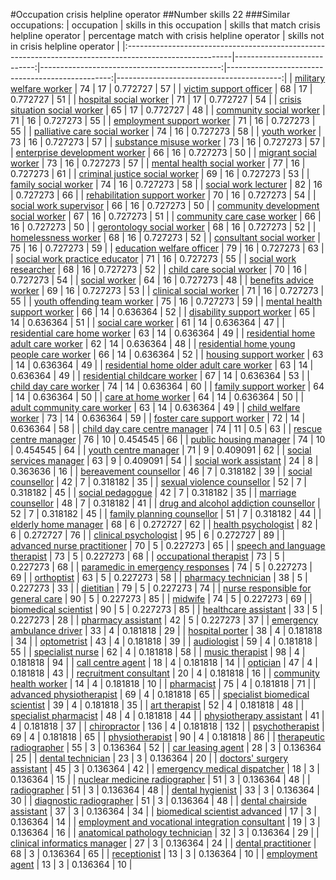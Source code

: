 #Occupation crisis helpline operator
##Number skills 22
###Similar occupations:
| occupation                                                                                              |   skills in this occupation |   skills that match crisis helpline operator |   percentage match with crisis helpline operator |   skills not in crisis helpline operator |
|:--------------------------------------------------------------------------------------------------------|----------------------------:|---------------------------------------------:|-------------------------------------------------:|-----------------------------------------:|
| [military welfare worker](military_welfare_worker.md)                                                   |                          74 |                                           17 |                                         0.772727 |                                       57 |
| [victim support officer](victim_support_officer.md)                                                     |                          68 |                                           17 |                                         0.772727 |                                       51 |
| [hospital social worker](hospital_social_worker.md)                                                     |                          71 |                                           17 |                                         0.772727 |                                       54 |
| [crisis situation social worker](crisis_situation_social_worker.md)                                     |                          65 |                                           17 |                                         0.772727 |                                       48 |
| [community social worker](community_social_worker.md)                                                   |                          71 |                                           16 |                                         0.727273 |                                       55 |
| [employment support worker](employment_support_worker.md)                                               |                          71 |                                           16 |                                         0.727273 |                                       55 |
| [palliative care social worker](palliative_care_social_worker.md)                                       |                          74 |                                           16 |                                         0.727273 |                                       58 |
| [youth worker](youth_worker.md)                                                                         |                          73 |                                           16 |                                         0.727273 |                                       57 |
| [substance misuse worker](substance_misuse_worker.md)                                                   |                          73 |                                           16 |                                         0.727273 |                                       57 |
| [enterprise development worker](enterprise_development_worker.md)                                       |                          66 |                                           16 |                                         0.727273 |                                       50 |
| [migrant social worker](migrant_social_worker.md)                                                       |                          73 |                                           16 |                                         0.727273 |                                       57 |
| [mental health social worker](mental_health_social_worker.md)                                           |                          77 |                                           16 |                                         0.727273 |                                       61 |
| [criminal justice social worker](criminal_justice_social_worker.md)                                     |                          69 |                                           16 |                                         0.727273 |                                       53 |
| [family social worker](family_social_worker.md)                                                         |                          74 |                                           16 |                                         0.727273 |                                       58 |
| [social work lecturer](social_work_lecturer.md)                                                         |                          82 |                                           16 |                                         0.727273 |                                       66 |
| [rehabilitation support worker](rehabilitation_support_worker.md)                                       |                          70 |                                           16 |                                         0.727273 |                                       54 |
| [social work supervisor](social_work_supervisor.md)                                                     |                          66 |                                           16 |                                         0.727273 |                                       50 |
| [community development social worker](community_development_social_worker.md)                           |                          67 |                                           16 |                                         0.727273 |                                       51 |
| [community care case worker](community_care_case_worker.md)                                             |                          66 |                                           16 |                                         0.727273 |                                       50 |
| [gerontology social worker](gerontology_social_worker.md)                                               |                          68 |                                           16 |                                         0.727273 |                                       52 |
| [homelessness worker](homelessness_worker.md)                                                           |                          68 |                                           16 |                                         0.727273 |                                       52 |
| [consultant social worker](consultant_social_worker.md)                                                 |                          75 |                                           16 |                                         0.727273 |                                       59 |
| [education welfare officer](education_welfare_officer.md)                                               |                          79 |                                           16 |                                         0.727273 |                                       63 |
| [social work practice educator](social_work_practice_educator.md)                                       |                          71 |                                           16 |                                         0.727273 |                                       55 |
| [social work researcher](social_work_researcher.md)                                                     |                          68 |                                           16 |                                         0.727273 |                                       52 |
| [child care social worker](child_care_social_worker.md)                                                 |                          70 |                                           16 |                                         0.727273 |                                       54 |
| [social worker](social_worker.md)                                                                       |                          64 |                                           16 |                                         0.727273 |                                       48 |
| [benefits advice worker](benefits_advice_worker.md)                                                     |                          69 |                                           16 |                                         0.727273 |                                       53 |
| [clinical social worker](clinical_social_worker.md)                                                     |                          71 |                                           16 |                                         0.727273 |                                       55 |
| [youth offending team worker](youth_offending_team_worker.md)                                           |                          75 |                                           16 |                                         0.727273 |                                       59 |
| [mental health support worker](mental_health_support_worker.md)                                         |                          66 |                                           14 |                                         0.636364 |                                       52 |
| [disability support worker](disability_support_worker.md)                                               |                          65 |                                           14 |                                         0.636364 |                                       51 |
| [social care worker](social_care_worker.md)                                                             |                          61 |                                           14 |                                         0.636364 |                                       47 |
| [residential care home worker](residential_care_home_worker.md)                                         |                          63 |                                           14 |                                         0.636364 |                                       49 |
| [residential home adult care worker](residential_home_adult_care_worker.md)                             |                          62 |                                           14 |                                         0.636364 |                                       48 |
| [residential home young people care worker](residential_home_young_people_care_worker.md)               |                          66 |                                           14 |                                         0.636364 |                                       52 |
| [housing support worker](housing_support_worker.md)                                                     |                          63 |                                           14 |                                         0.636364 |                                       49 |
| [residential home older adult care worker](residential_home_older_adult_care_worker.md)                 |                          63 |                                           14 |                                         0.636364 |                                       49 |
| [residential childcare worker](residential_childcare_worker.md)                                         |                          67 |                                           14 |                                         0.636364 |                                       53 |
| [child day care worker](child_day_care_worker.md)                                                       |                          74 |                                           14 |                                         0.636364 |                                       60 |
| [family support worker](family_support_worker.md)                                                       |                          64 |                                           14 |                                         0.636364 |                                       50 |
| [care at home worker](care_at_home_worker.md)                                                           |                          64 |                                           14 |                                         0.636364 |                                       50 |
| [adult community care worker](adult_community_care_worker.md)                                           |                          63 |                                           14 |                                         0.636364 |                                       49 |
| [child welfare worker](child_welfare_worker.md)                                                         |                          73 |                                           14 |                                         0.636364 |                                       59 |
| [foster care support worker](foster_care_support_worker.md)                                             |                          72 |                                           14 |                                         0.636364 |                                       58 |
| [child day care centre manager](child_day_care_centre_manager.md)                                       |                          74 |                                           11 |                                         0.5      |                                       63 |
| [rescue centre manager](rescue_centre_manager.md)                                                       |                          76 |                                           10 |                                         0.454545 |                                       66 |
| [public housing manager](public_housing_manager.md)                                                     |                          74 |                                           10 |                                         0.454545 |                                       64 |
| [youth centre manager](youth_centre_manager.md)                                                         |                          71 |                                            9 |                                         0.409091 |                                       62 |
| [social services manager](social_services_manager.md)                                                   |                          63 |                                            9 |                                         0.409091 |                                       54 |
| [social work assistant](social_work_assistant.md)                                                       |                          24 |                                            8 |                                         0.363636 |                                       16 |
| [bereavement counsellor](bereavement_counsellor.md)                                                     |                          46 |                                            7 |                                         0.318182 |                                       39 |
| [social counsellor](social_counsellor.md)                                                               |                          42 |                                            7 |                                         0.318182 |                                       35 |
| [sexual violence counsellor](sexual_violence_counsellor.md)                                             |                          52 |                                            7 |                                         0.318182 |                                       45 |
| [social pedagogue](social_pedagogue.md)                                                                 |                          42 |                                            7 |                                         0.318182 |                                       35 |
| [marriage counsellor](marriage_counsellor.md)                                                           |                          48 |                                            7 |                                         0.318182 |                                       41 |
| [drug and alcohol addiction counsellor](drug_and_alcohol_addiction_counsellor.md)                       |                          52 |                                            7 |                                         0.318182 |                                       45 |
| [family planning counsellor](family_planning_counsellor.md)                                             |                          51 |                                            7 |                                         0.318182 |                                       44 |
| [elderly home manager](elderly_home_manager.md)                                                         |                          68 |                                            6 |                                         0.272727 |                                       62 |
| [health psychologist](health_psychologist.md)                                                           |                          82 |                                            6 |                                         0.272727 |                                       76 |
| [clinical psychologist](clinical_psychologist.md)                                                       |                          95 |                                            6 |                                         0.272727 |                                       89 |
| [advanced nurse practitioner](advanced_nurse_practitioner.md)                                           |                          70 |                                            5 |                                         0.227273 |                                       65 |
| [speech and language therapist](speech_and_language_therapist.md)                                       |                          73 |                                            5 |                                         0.227273 |                                       68 |
| [occupational therapist](occupational_therapist.md)                                                     |                          73 |                                            5 |                                         0.227273 |                                       68 |
| [paramedic in emergency responses](paramedic_in_emergency_responses.md)                                 |                          74 |                                            5 |                                         0.227273 |                                       69 |
| [orthoptist](orthoptist.md)                                                                             |                          63 |                                            5 |                                         0.227273 |                                       58 |
| [pharmacy technician](pharmacy_technician.md)                                                           |                          38 |                                            5 |                                         0.227273 |                                       33 |
| [dietitian](dietitian.md)                                                                               |                          79 |                                            5 |                                         0.227273 |                                       74 |
| [nurse responsible for general care](nurse_responsible_for_general_care.md)                             |                          90 |                                            5 |                                         0.227273 |                                       85 |
| [midwife](midwife.md)                                                                                   |                          74 |                                            5 |                                         0.227273 |                                       69 |
| [biomedical scientist](biomedical_scientist.md)                                                         |                          90 |                                            5 |                                         0.227273 |                                       85 |
| [healthcare assistant](healthcare_assistant.md)                                                         |                          33 |                                            5 |                                         0.227273 |                                       28 |
| [pharmacy assistant](pharmacy_assistant.md)                                                             |                          42 |                                            5 |                                         0.227273 |                                       37 |
| [emergency ambulance driver](emergency_ambulance_driver.md)                                             |                          33 |                                            4 |                                         0.181818 |                                       29 |
| [hospital porter](hospital_porter.md)                                                                   |                          38 |                                            4 |                                         0.181818 |                                       34 |
| [optometrist](optometrist.md)                                                                           |                          43 |                                            4 |                                         0.181818 |                                       39 |
| [audiologist](audiologist.md)                                                                           |                          59 |                                            4 |                                         0.181818 |                                       55 |
| [specialist nurse](specialist_nurse.md)                                                                 |                          62 |                                            4 |                                         0.181818 |                                       58 |
| [music therapist](music_therapist.md)                                                                   |                          98 |                                            4 |                                         0.181818 |                                       94 |
| [call centre agent](call_centre_agent.md)                                                               |                          18 |                                            4 |                                         0.181818 |                                       14 |
| [optician](optician.md)                                                                                 |                          47 |                                            4 |                                         0.181818 |                                       43 |
| [recruitment consultant](recruitment_consultant.md)                                                     |                          20 |                                            4 |                                         0.181818 |                                       16 |
| [community health worker](community_health_worker.md)                                                   |                          14 |                                            4 |                                         0.181818 |                                       10 |
| [pharmacist](pharmacist.md)                                                                             |                          75 |                                            4 |                                         0.181818 |                                       71 |
| [advanced physiotherapist](advanced_physiotherapist.md)                                                 |                          69 |                                            4 |                                         0.181818 |                                       65 |
| [specialist biomedical scientist](specialist_biomedical_scientist.md)                                   |                          39 |                                            4 |                                         0.181818 |                                       35 |
| [art therapist](art_therapist.md)                                                                       |                          52 |                                            4 |                                         0.181818 |                                       48 |
| [specialist pharmacist](specialist_pharmacist.md)                                                       |                          48 |                                            4 |                                         0.181818 |                                       44 |
| [physiotherapy assistant](physiotherapy_assistant.md)                                                   |                          41 |                                            4 |                                         0.181818 |                                       37 |
| [chiropractor](chiropractor.md)                                                                         |                         136 |                                            4 |                                         0.181818 |                                      132 |
| [psychotherapist](psychotherapist.md)                                                                   |                          69 |                                            4 |                                         0.181818 |                                       65 |
| [physiotherapist](physiotherapist.md)                                                                   |                          90 |                                            4 |                                         0.181818 |                                       86 |
| [therapeutic radiographer](therapeutic_radiographer.md)                                                 |                          55 |                                            3 |                                         0.136364 |                                       52 |
| [car leasing agent](car_leasing_agent.md)                                                               |                          28 |                                            3 |                                         0.136364 |                                       25 |
| [dental technician](dental_technician.md)                                                               |                          23 |                                            3 |                                         0.136364 |                                       20 |
| [doctors' surgery assistant](doctors'_surgery_assistant.md)                                             |                          45 |                                            3 |                                         0.136364 |                                       42 |
| [emergency medical dispatcher](emergency_medical_dispatcher.md)                                         |                          18 |                                            3 |                                         0.136364 |                                       15 |
| [nuclear medicine radiographer](nuclear_medicine_radiographer.md)                                       |                          51 |                                            3 |                                         0.136364 |                                       48 |
| [radiographer](radiographer.md)                                                                         |                          51 |                                            3 |                                         0.136364 |                                       48 |
| [dental hygienist](dental_hygienist.md)                                                                 |                          33 |                                            3 |                                         0.136364 |                                       30 |
| [diagnostic radiographer](diagnostic_radiographer.md)                                                   |                          51 |                                            3 |                                         0.136364 |                                       48 |
| [dental chairside assistant](dental_chairside_assistant.md)                                             |                          37 |                                            3 |                                         0.136364 |                                       34 |
| [biomedical scientist advanced](biomedical_scientist_advanced.md)                                       |                          17 |                                            3 |                                         0.136364 |                                       14 |
| [employment and vocational integration consultant](employment_and_vocational_integration_consultant.md) |                          19 |                                            3 |                                         0.136364 |                                       16 |
| [anatomical pathology technician](anatomical_pathology_technician.md)                                   |                          32 |                                            3 |                                         0.136364 |                                       29 |
| [clinical informatics manager](clinical_informatics_manager.md)                                         |                          27 |                                            3 |                                         0.136364 |                                       24 |
| [dental practitioner](dental_practitioner.md)                                                           |                          68 |                                            3 |                                         0.136364 |                                       65 |
| [receptionist](receptionist.md)                                                                         |                          13 |                                            3 |                                         0.136364 |                                       10 |
| [employment agent](employment_agent.md)                                                                 |                          13 |                                            3 |                                         0.136364 |                                       10 |
